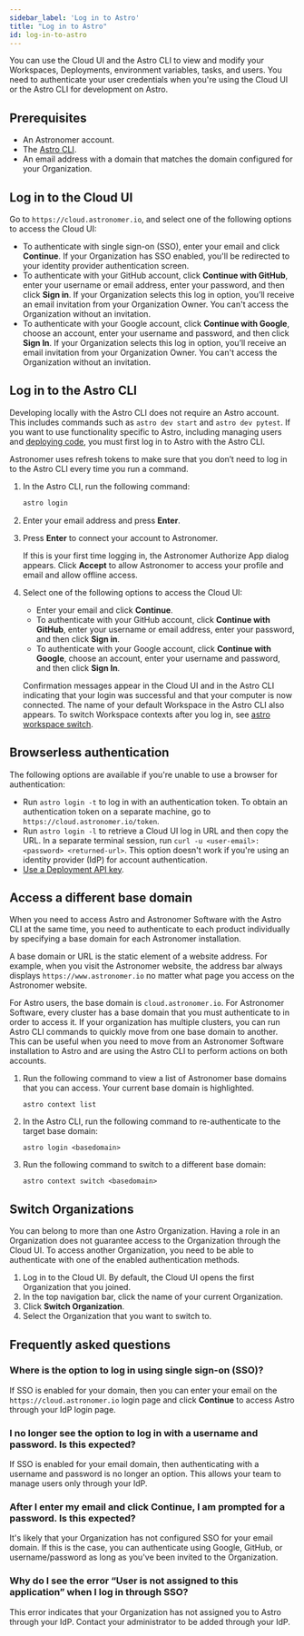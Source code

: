 ```yaml
---
sidebar_label: 'Log in to Astro'
title: "Log in to Astro"
id: log-in-to-astro
---
```


<head>
  <meta name="description" content="Learn how you can use the Cloud user interface (UI) and the Astro command-line interface (CLI) to log in to Astro." />
  <meta name="og:description" content="Learn how you can use the Cloud user interface (UI) and the Astro command-line interface (CLI) to log in to Astro." />
</head>

You can use the Cloud UI and the Astro CLI to view and modify your Workspaces, Deployments, environment variables, tasks, and users. You need to authenticate your user credentials when you're using the Cloud UI or the Astro CLI for development on Astro.

## Prerequisites

- An Astronomer account.
- The [Astro CLI](cli/overview.md).
- An email address with a domain that matches the domain configured for your Organization.

## Log in to the Cloud UI

Go to `https://cloud.astronomer.io`, and select one of the following options to access the Cloud UI:

- To authenticate with single sign-on (SSO), enter your email and click **Continue**. If your Organization has SSO enabled, you'll be redirected to your identity provider authentication screen.
- To authenticate with your GitHub account, click **Continue with GitHub**, enter your username or email address, enter your password, and then click **Sign in**. If your Organization selects this log in option, you’ll receive an email invitation from your Organization Owner. You can't access the Organization without an invitation.
- To authenticate with your Google account, click **Continue with Google**, choose an account, enter your username and password, and then click **Sign In**. If your Organization selects this log in option, you’ll receive an email invitation from your Organization Owner. You can't access the Organization without an invitation.

## Log in to the Astro CLI

Developing locally with the Astro CLI does not require an Astro account. This includes commands such as `astro dev start` and `astro dev pytest`. If you want to use functionality specific to Astro, including managing users and [deploying code](deploy-code.md), you must first log in to Astro with the Astro CLI.

Astronomer uses refresh tokens to make sure that you don’t need to log in to the Astro CLI every time you run a command.

1. In the Astro CLI, run the following command:

    ```bash
    astro login
    ```

2. Enter your email address and press **Enter**.

3. Press **Enter** to connect your account to Astronomer.

    If this is your first time logging in, the Astronomer Authorize App dialog appears. Click **Accept** to allow Astronomer to access your profile and email and allow offline access.

 4. Select one of the following options to access the Cloud UI:

    - Enter your email and click **Continue**.
    - To authenticate with your GitHub account, click **Continue with GitHub**, enter your username or email address, enter your password, and then click **Sign in**.
    - To authenticate with your Google account, click **Continue with Google**, choose an account, enter your username and password, and then click **Sign In**.

    Confirmation messages appear in the Cloud UI and in the Astro CLI indicating that your login was successful and that your computer is now connected. The name of your default Workspace in the Astro CLI also appears. To switch Workspace contexts after you log in, see [astro workspace switch](cli/astro-workspace-switch.md).

## Browserless authentication

The following options are available if you're unable to use a browser for authentication:

- Run `astro login -t` to log in with an authentication token. To obtain an authentication token on a separate machine, go to `https://cloud.astronomer.io/token`.
- Run `astro login -l` to retrieve a Cloud UI log in URL and then copy the URL. In a separate terminal session, run `curl -u <user-email>:<password> <returned-url>`. This option doesn't work if you're using an identity provider (IdP) for account authentication.
- [Use a Deployment API key](api-keys.md#using-deployment-api-keys).

## Access a different base domain

When you need to access Astro and Astronomer Software with the Astro CLI at the same time, you need to authenticate to each product individually by specifying a base domain for each Astronomer installation.

A base domain or URL is the static element of a website address. For example, when you visit the Astronomer website, the address bar always displays `https://www.astronomer.io` no matter what page you access on the Astronomer website.

For Astro users, the base domain is `cloud.astronomer.io`. For Astronomer Software, every cluster has a base domain that you must authenticate to in order to access it. If your organization has multiple clusters, you can run Astro CLI commands to quickly move from one base domain to another. This can be useful when you need to move from an Astronomer Software installation to Astro and are using the Astro CLI to perform actions on both accounts.

1. Run the following command to view a list of Astronomer base domains that you can access. Your current base domain is highlighted.

    ```
    astro context list
    ```

2. In the Astro CLI, run the following command to re-authenticate to the target base domain:

    ```
    astro login <basedomain>
    ```
3. Run the following command to switch to a different base domain:

    ```
    astro context switch <basedomain>
    ```

## Switch Organizations

You can belong to more than one Astro Organization. Having a role in an Organization does not guarantee access to the Organization through the Cloud UI. To access another Organization, you need to be able to authenticate with one of the enabled authentication methods.

1. Log in to the Cloud UI. By default, the Cloud UI opens the first Organization that you joined.
2. In the top navigation bar, click the name of your current Organization.
3. Click **Switch Organization**.
4. Select the Organization that you want to switch to.

## Frequently asked questions

### Where is the option to log in using single sign-on (SSO)?

If SSO is enabled for your domain, then you can enter your email on the `https://cloud.astronomer.io` login page and click **Continue** to access Astro through your IdP login page.

### I no longer see the option to log in with a username and password. Is this expected?

If SSO is enabled for your email domain, then authenticating with a username and password is no longer an option. This allows your team to manage users only through your IdP.

### After I enter my email and click Continue, I am prompted for a password. Is this expected?

It's likely that your Organization has not configured SSO for your email domain. If this is the case, you can authenticate using Google, GitHub, or username/password as long as you've been invited to the Organization.

### Why do I see the error “User is not assigned to this application” when I log in through SSO?

This error indicates that your Organization has not assigned you to Astro through your IdP. Contact your administrator to be added through your IdP.